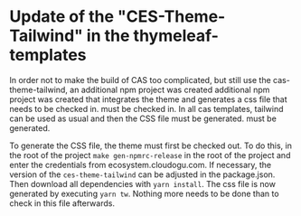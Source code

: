 # Update of the "CES-Theme-Tailwind" in the thymeleaf-templates

In order not to make the build of CAS too complicated, but still use the cas-theme-tailwind, an additional npm project was created
additional npm project was created that integrates the theme and generates a css file that needs to be checked in.
must be checked in.
In all cas templates, tailwind can be used as usual and then the CSS file must be generated.
must be generated.

To generate the CSS file, the theme must first be checked out. To do this, in the root of the project `make
gen-npmrc-release` in the root of the project and enter the credentials from ecosystem.cloudogu.com.
If necessary, the version of the `ces-theme-tailwind` can be adjusted in the package.json.
Then download all dependencies with `yarn install`.
The css file is now generated by executing `yarn tw`. Nothing more needs to be done than to check in this
file afterwards.